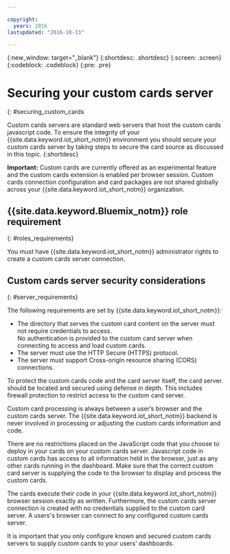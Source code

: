 ```yaml
---

copyright:
  years: 2016
lastupdated: "2016-10-13"

---
```


{:new_window: target="\_blank"}
{:shortdesc: .shortdesc}
{:screen: .screen}
{:codeblock: .codeblock}
{:pre: .pre}

# Securing your custom cards server
{: #securing_custom_cards

Custom cards servers are standard web servers that host the custom cards javascript code. To ensure the integrity of your {{site.data.keyword.iot_short_notm}} environment you should secure your custom cards server by taking steps to secure the card source as discussed in this topic.
{:shortdesc}

**Important:** Custom cards are currently offered as an experimental feature and the custom cards extension is enabled per browser session. Custom cards connection configuration and card packages are not shared globally across your {{site.data.keyword.iot_short_notm}} organization.

## {{site.data.keyword.Bluemix_notm}} role requirement
{: #roles_requirements}

You must have {{site.data.keyword.iot_short_notm}} administrator rights to create a custom cards server connection.

## Custom cards server security considerations
{: #server_requirements}

The following requirements are set by {{site.data.keyword.iot_short_notm}}:
- The directory that serves the custom card content on the server must not require credentials to access.  
No authentication is provided to the custom card server when connecting to access and load custom cards.
- The server must use the HTTP Secure (HTTPS) protocol.
- The server must support Cross-origin resource sharing (CORS) connections.  

To protect the custom cards code and the card server itself, the card server should be located and secured using defense in depth. This includes firewall protection to restrict access to the custom card server.

Custom card processing is always between a user’s browser and the custom cards server. The {{site.data.keyword.iot_short_notm}} backend is never involved in processing or adjusting the custom cards information and code.

There are no restrictions placed on the JavaScript code that you choose to deploy in your cards on your custom cards server. Javascript code in custom cards has access to all information held in the browser, just as any other cards running in the dashboard.  Make sure that the correct custom card server is supplying the code to the browser to display and process the custom cards.

The cards execute their code in your {{site.data.keyword.iot_short_notm}} browser session exactly as written. Furthermore, the custom cards server connection is created with no credentials supplied to the custom card server. A users's browser can connect to any configured custom cards server.

It is important that you only configure known and secured custom cards servers to supply custom cards to your users’ dashboards.   
